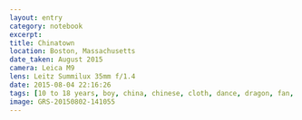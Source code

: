 ```yaml
--- 
layout: entry
category: notebook
excerpt:
title: Chinatown
location: Boston, Massachusetts
date_taken: August 2015
camera: Leica M9
lens: Leitz Summilux 35mm f/1.4
date: 2015-08-04 22:16:26
tags: [10 to 18 years, boy, china, chinese, cloth, dance, dragon, fan, kung fu, leque, light, martial art, shadow]
image: GRS-20150802-141055
---
```

